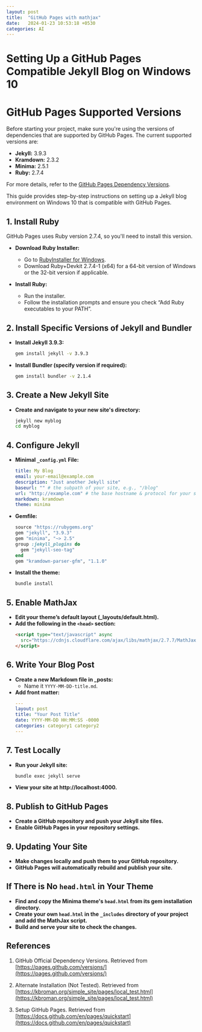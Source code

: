 ```yaml
---
layout: post
title:  "GitHub Pages with mathjax"
date:   2024-01-23 10:53:18 +0530
categories: AI
---
```


# Setting Up a GitHub Pages Compatible Jekyll Blog on Windows 10

# GitHub Pages Supported Versions

Before starting your project, make sure you're using the versions of dependencies that are supported by GitHub Pages. The current supported versions are:

- **Jekyll:** 3.9.3
- **Kramdown:** 2.3.2
- **Minima:** 2.5.1
- **Ruby:** 2.7.4

For more details, refer to the [GitHub Pages Dependency Versions](https://pages.github.com/versions/).


This guide provides step-by-step instructions on setting up a Jekyll blog environment on Windows 10 that is compatible with GitHub Pages.

## 1. Install Ruby

GitHub Pages uses Ruby version 2.7.4, so you'll need to install this version.

- **Download Ruby Installer:**
  - Go to [RubyInstaller for Windows](https://rubyinstaller.org/downloads/).
  - Download Ruby+Devkit 2.7.4-1 (x64) for a 64-bit version of Windows or the 32-bit version if applicable.

- **Install Ruby:**
  - Run the installer.
  - Follow the installation prompts and ensure you check “Add Ruby executables to your PATH”.

## 2. Install Specific Versions of Jekyll and Bundler

- **Install Jekyll 3.9.3:**
  ```sh
  gem install jekyll -v 3.9.3
  ```

- **Install Bundler (specify version if required):**
  ```sh
  gem install bundler -v 2.1.4
  ```

## 3. Create a New Jekyll Site

- **Create and navigate to your new site's directory:**
  ```sh
  jekyll new myblog
  cd myblog
  ```

## 4. Configure Jekyll

- **Minimal `_config.yml` File:**
  ```yaml
  title: My Blog
  email: your-email@example.com
  description: "Just another Jekyll site"
  baseurl: "" # the subpath of your site, e.g., "/blog"
  url: "http://example.com" # the base hostname & protocol for your site
  markdown: kramdown
  theme: minima
  ```

- **Gemfile:**
  ```ruby
  source "https://rubygems.org"
  gem "jekyll", "3.9.3"
  gem "minima", "~> 2.5"
  group :jekyll_plugins do
    gem "jekyll-seo-tag"
  end
  gem "kramdown-parser-gfm", "1.1.0"
  ```

- **Install the theme:**
  ```sh
  bundle install
  ```

## 5. Enable MathJax

- **Edit your theme’s default layout (_layouts/default.html).**
- **Add the following in the `<head>` section:**
  ```html
  <script type="text/javascript" async
    src="https://cdnjs.cloudflare.com/ajax/libs/mathjax/2.7.7/MathJax.js?config=TeX-MML-AM_CHTML">
  </script>
  ```

## 6. Write Your Blog Post

- **Create a new Markdown file in _posts:**
  - Name it `YYYY-MM-DD-title.md`.
- **Add front matter:**
  ```yaml
  ---
  layout: post
  title: "Your Post Title"
  date: YYYY-MM-DD HH:MM:SS -0000
  categories: category1 category2
  ---
  ```

## 7. Test Locally

- **Run your Jekyll site:**
  ```sh
  bundle exec jekyll serve
  ```
- **View your site at http://localhost:4000.**

## 8. Publish to GitHub Pages

- **Create a GitHub repository and push your Jekyll site files.**
- **Enable GitHub Pages in your repository settings.**

## 9. Updating Your Site

- **Make changes locally and push them to your GitHub repository.**
- **GitHub Pages will automatically rebuild and publish your site.**

## If There is No `head.html` in Your Theme

- **Find and copy the Minima theme's `head.html` from its gem installation directory.**
- **Create your own `head.html` in the `_includes` directory of your project and add the MathJax script.**
- **Build and serve your site to check the changes.**


## References

1. GitHub Official Dependency Versions. Retrieved from [https://pages.github.com/versions/](https://pages.github.com/versions/)

2. Alternate Installation (Not Tested). Retrieved from [https://kbroman.org/simple_site/pages/local_test.html](https://kbroman.org/simple_site/pages/local_test.html)

3. Setup GitHub Pages. Retrieved from [https://docs.github.com/en/pages/quickstart](https://docs.github.com/en/pages/quickstart)
